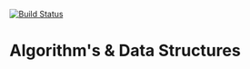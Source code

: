 [![Build Status](https://travis-ci.org/dszopa/Algorithms-And-Data-Structures.svg?branch=master)](https://travis-ci.org/dszopa/Algorithms-And-Data-Structures)

# Algorithm's & Data Structures
